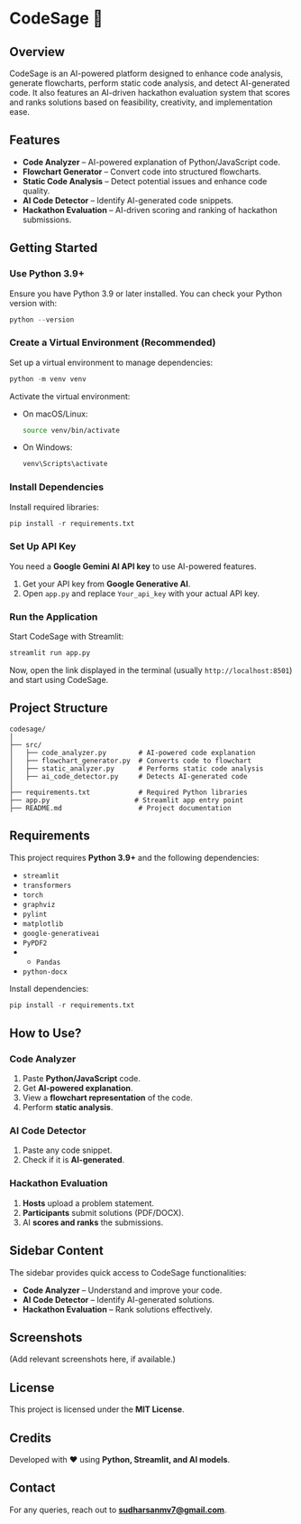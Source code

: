 # CodeSage 🚀

## Overview
CodeSage is an AI-powered platform designed to enhance code analysis, generate flowcharts, perform static code analysis, and detect AI-generated code. It also features an AI-driven hackathon evaluation system that scores and ranks solutions based on feasibility, creativity, and implementation ease.

## Features
- **Code Analyzer** – AI-powered explanation of Python/JavaScript code.
- **Flowchart Generator** – Convert code into structured flowcharts.
- **Static Code Analysis** – Detect potential issues and enhance code quality.
- **AI Code Detector** – Identify AI-generated code snippets.
- **Hackathon Evaluation** – AI-driven scoring and ranking of hackathon submissions.

## Getting Started

### Use Python 3.9+
Ensure you have Python 3.9 or later installed. You can check your Python version with:
```python
python --version
```

### Create a Virtual Environment (Recommended)
Set up a virtual environment to manage dependencies:
```python
python -m venv venv
```
Activate the virtual environment:
- On macOS/Linux:
  ```bash
  source venv/bin/activate
  ```
- On Windows:
  ```powershell
  venv\Scripts\activate
  ```

### Install Dependencies
Install required libraries:
```python
pip install -r requirements.txt
```

### Set Up API Key
You need a **Google Gemini AI API key** to use AI-powered features.
1. Get your API key from **Google Generative AI**.
2. Open `app.py` and replace `Your_api_key` with your actual API key.

### Run the Application
Start CodeSage with Streamlit:
```python
streamlit run app.py
```
Now, open the link displayed in the terminal (usually `http://localhost:8501`) and start using CodeSage.

## Project Structure
```
codesage/
│
├── src/
│   ├── code_analyzer.py        # AI-powered code explanation
│   ├── flowchart_generator.py  # Converts code to flowchart
│   ├── static_analyzer.py      # Performs static code analysis
│   ├── ai_code_detector.py     # Detects AI-generated code
│
├── requirements.txt            # Required Python libraries
├── app.py                     # Streamlit app entry point
├── README.md                   # Project documentation
```

## Requirements
This project requires **Python 3.9+** and the following dependencies:
- `streamlit`
- `transformers`
- `torch`
- `graphviz`
- `pylint`
- `matplotlib`
- `google-generativeai`
- `PyPDF2`
- - `Pandas`
- `python-docx`

Install dependencies:
```python
pip install -r requirements.txt
```

## How to Use?
### Code Analyzer
1. Paste **Python/JavaScript** code.
2. Get **AI-powered explanation**.
3. View a **flowchart representation** of the code.
4. Perform **static analysis**.

### AI Code Detector
1. Paste any code snippet.
2. Check if it is **AI-generated**.

### Hackathon Evaluation
1. **Hosts** upload a problem statement.
2. **Participants** submit solutions (PDF/DOCX).
3. AI **scores and ranks** the submissions.

## Sidebar Content
The sidebar provides quick access to CodeSage functionalities:
- **Code Analyzer** – Understand and improve your code.
- **AI Code Detector** – Identify AI-generated solutions.
- **Hackathon Evaluation** – Rank solutions effectively.

## Screenshots
(Add relevant screenshots here, if available.)

## License
This project is licensed under the **MIT License**.

## Credits
Developed with ❤️ using **Python, Streamlit, and AI models**.

## Contact
For any queries, reach out to **sudharsanmv7@gmail.com**.
